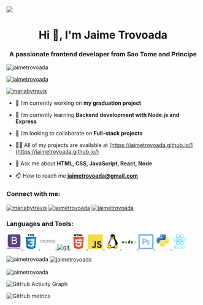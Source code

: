 <img src="https://www.elegantthemes.com/blog/wp-content/uploads/2018/04/Best-Code-and-Text-Editors.png" />

<h1 align="center">Hi 👋, I'm Jaime Trovoada</h1>
<h3 align="center">A passionate frontend developer from Sao Tome and Principe</h3>

<p align="left"> <img src="https://komarev.com/ghpvc/?username=jaimetrovoada&label=Profile%20views&color=0e75b6&style=flat" alt="jaimetrovoada" /> </p>

<p align="left"> <a href="https://github.com/ryo-ma/github-profile-trophy"><img src="https://github-profile-trophy.vercel.app/?username=jaimetrovoada" alt="jaimetrovoada" /></a> </p>

<p align="left"> <a href="https://twitter.com/mariabytravis" target="blank"><img src="https://img.shields.io/twitter/follow/mariabytravis?logo=twitter&style=for-the-badge" alt="mariabytravis" /></a> </p>

- 🔭 I’m currently working on **my graduation project**

- 🌱 I’m currently learning **Backend development with Node.js and Express**

- 👯 I’m looking to collaborate on **Full-stack projects**

- 👨‍💻 All of my projects are available at [https://jaimetrovoada.github.io/](https://jaimetrovoada.github.io/)

- 💬 Ask me about **HTML, CSS, JavaScript, React, Node**

- 📫 How to reach me **jaimetrovoada@gmail.com**

<h3 align="left">Connect with me:</h3>
<p align="left">
<a href="https://twitter.com/mariabytravis" target="blank"><img align="center" src="https://cdn2.iconfinder.com/data/icons/social-media-2285/512/1_Twitter_colored_svg-256.png" alt="mariabytravis" /></a>
<a href="https://linkedin.com/in/jaime-trovoada-5426bb1a2" target="blank"><img align="center" src="https://raw.githubusercontent.com/rahuldkjain/github-profile-readme-generator/neutral-icons/src/images/icons/Social/linked-in-alt.svg" alt="jaimetrovoada" height="30" width="40" /></a>
<a href="https://instagram.com/jaimetrovoada" target="blank"><img align="center" src="https://raw.githubusercontent.com/rahuldkjain/github-profile-readme-generator/neutral-icons/src/images/icons/Social/instagram.svg" alt="jaimetrovoada" height="30" width="40" /></a>
</p>

<h3 align="left">Languages and Tools:</h3>
<p align="left"> <a href="https://getbootstrap.com" target="_blank"> <img src="https://raw.githubusercontent.com/devicons/devicon/master/icons/bootstrap/bootstrap-plain-wordmark.svg" alt="bootstrap" width="40" height="40"/> </a> <a href="https://www.w3schools.com/css/" target="_blank"> <img src="https://raw.githubusercontent.com/devicons/devicon/master/icons/css3/css3-original-wordmark.svg" alt="css3" width="40" height="40"/> </a> <a href="https://expressjs.com" target="_blank"> <img src="https://raw.githubusercontent.com/devicons/devicon/master/icons/express/express-original-wordmark.svg" alt="express" width="40" height="40"/> </a> <a href="https://git-scm.com/" target="_blank"> <img src="https://www.vectorlogo.zone/logos/git-scm/git-scm-icon.svg" alt="git" width="40" height="40"/> </a> <a href="https://www.w3.org/html/" target="_blank"> <img src="https://raw.githubusercontent.com/devicons/devicon/master/icons/html5/html5-original-wordmark.svg" alt="html5" width="40" height="40"/> </a> <a href="https://developer.mozilla.org/en-US/docs/Web/JavaScript" target="_blank"> <img src="https://raw.githubusercontent.com/devicons/devicon/master/icons/javascript/javascript-original.svg" alt="javascript" width="40" height="40"/> </a> <a href="https://www.linux.org/" target="_blank"> <img src="https://raw.githubusercontent.com/devicons/devicon/master/icons/linux/linux-original.svg" alt="linux" width="40" height="40"/> </a> <a href="https://nodejs.org" target="_blank"> <img src="https://raw.githubusercontent.com/devicons/devicon/master/icons/nodejs/nodejs-original-wordmark.svg" alt="nodejs" width="40" height="40"/> </a> <a href="https://www.photoshop.com/en" target="_blank"> <img src="https://raw.githubusercontent.com/devicons/devicon/master/icons/photoshop/photoshop-line.svg" alt="photoshop" width="40" height="40"/> </a> <a href="https://www.python.org" target="_blank"> <img src="https://raw.githubusercontent.com/devicons/devicon/master/icons/python/python-original.svg" alt="python" width="40" height="40"/> </a> <a href="https://reactjs.org/" target="_blank"> <img src="https://raw.githubusercontent.com/devicons/devicon/master/icons/react/react-original-wordmark.svg" alt="react" width="40" height="40"/> </a> </p>

<p><img align="left" src="https://github-readme-stats.vercel.app/api/top-langs?username=jaimetrovoada&show_icons=true&locale=en&layout=compact" alt="jaimetrovoada" /></p>

<p>&nbsp;<img align="center" src="https://github-readme-stats.vercel.app/api?username=jaimetrovoada&show_icons=true&locale=en" alt="jaimetrovoada" /></p>

<p><img align="center" src="https://github-readme-streak-stats.herokuapp.com/?user=jaimetrovoada&" alt="jaimetrovoada" /></p>

![GitHub Activity Graph](https://activity-graph.herokuapp.com/graph?username=jaimetrovoada)  

![GitHub metrics](https://metrics.lecoq.io/jaimetrovoada)  
